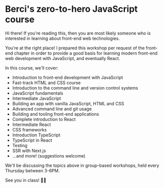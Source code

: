 # Berci's zero-to-hero JavaScript course

Hi there! If you're reading this, then you are most likely someone who is interested in learning about front-end web technologies.

You're at the right place! I prepared this workshop per request of the front-end chapter in order to provide a good basis for learning modern front-end web development with JavaScript, and eventually React.

In this course, we'll cover:
- Introduction to front-end development with JavaScript
- Fast-track HTML and CSS course
- Introduction to the command line and version control systems
- JavaScript fundamentals
- Intermediate JavaScript
- Building an app with vanilla JavaScript, HTML and CSS
- Advanced command line and git usage
- Building and tooling front-end applications
- Complete introduction to React
- Intermediate React
- CSS frameworks
- Introduction TypeScript
- TypeScript in React
- Testing
- SSR with Next.js
- ...and more! (suggestions welcome)

We'll be discussing the topics above in group-based workshops, held every Thursday between 3-6PM.

See you in class! 👨‍🏫